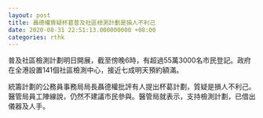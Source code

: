 ```yaml
---
layout: post
title: 聶德權質疑杯葛普及社區檢測計劃是損人不利己
date: 2020-08-31 22:51:13.000000000 +08:00
categories: rthk
---
```


普及社區檢測計劃明日開展，截至傍晚6時，有超過55萬3000名市民登記。政府在全港設置141個社區檢測中心，接近七成明天預約額滿。

統籌計劃的公務員事務局局長聶德權批評有人提出杯葛計劃，質疑是損人不利己。醫管局員工陣線說，仍然不建議市民參與。醫管局就表示，支持檢測計劃，已借出儀器及人手。
